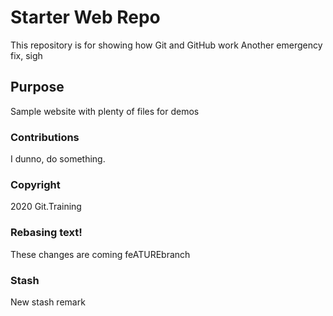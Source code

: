 # Starter Web Repo

This repository is for showing how Git and GitHub work
Another emergency fix, sigh

## Purpose

Sample website with plenty of files for demos

### Contributions

I dunno, do something.

### Copyright

2020 Git.Training

### Rebasing text!
These changes are coming feATUREbranch

### Stash
New stash remark
